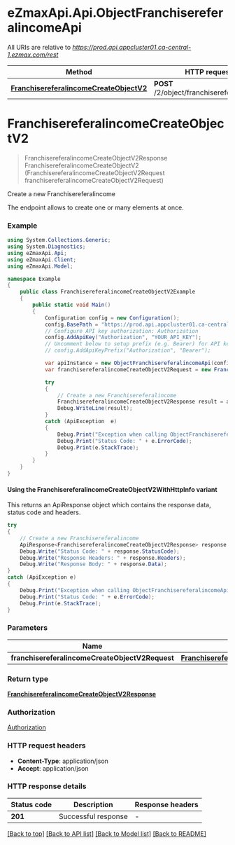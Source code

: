 # eZmaxApi.Api.ObjectFranchisereferalincomeApi

All URIs are relative to *https://prod.api.appcluster01.ca-central-1.ezmax.com/rest*

| Method | HTTP request | Description |
|--------|--------------|-------------|
| [**FranchisereferalincomeCreateObjectV2**](ObjectFranchisereferalincomeApi.md#franchisereferalincomecreateobjectv2) | **POST** /2/object/franchisereferalincome | Create a new Franchisereferalincome |

<a id="franchisereferalincomecreateobjectv2"></a>
# **FranchisereferalincomeCreateObjectV2**
> FranchisereferalincomeCreateObjectV2Response FranchisereferalincomeCreateObjectV2 (FranchisereferalincomeCreateObjectV2Request franchisereferalincomeCreateObjectV2Request)

Create a new Franchisereferalincome

The endpoint allows to create one or many elements at once.

### Example
```csharp
using System.Collections.Generic;
using System.Diagnostics;
using eZmaxApi.Api;
using eZmaxApi.Client;
using eZmaxApi.Model;

namespace Example
{
    public class FranchisereferalincomeCreateObjectV2Example
    {
        public static void Main()
        {
            Configuration config = new Configuration();
            config.BasePath = "https://prod.api.appcluster01.ca-central-1.ezmax.com/rest";
            // Configure API key authorization: Authorization
            config.AddApiKey("Authorization", "YOUR_API_KEY");
            // Uncomment below to setup prefix (e.g. Bearer) for API key, if needed
            // config.AddApiKeyPrefix("Authorization", "Bearer");

            var apiInstance = new ObjectFranchisereferalincomeApi(config);
            var franchisereferalincomeCreateObjectV2Request = new FranchisereferalincomeCreateObjectV2Request(); // FranchisereferalincomeCreateObjectV2Request | 

            try
            {
                // Create a new Franchisereferalincome
                FranchisereferalincomeCreateObjectV2Response result = apiInstance.FranchisereferalincomeCreateObjectV2(franchisereferalincomeCreateObjectV2Request);
                Debug.WriteLine(result);
            }
            catch (ApiException  e)
            {
                Debug.Print("Exception when calling ObjectFranchisereferalincomeApi.FranchisereferalincomeCreateObjectV2: " + e.Message);
                Debug.Print("Status Code: " + e.ErrorCode);
                Debug.Print(e.StackTrace);
            }
        }
    }
}
```

#### Using the FranchisereferalincomeCreateObjectV2WithHttpInfo variant
This returns an ApiResponse object which contains the response data, status code and headers.

```csharp
try
{
    // Create a new Franchisereferalincome
    ApiResponse<FranchisereferalincomeCreateObjectV2Response> response = apiInstance.FranchisereferalincomeCreateObjectV2WithHttpInfo(franchisereferalincomeCreateObjectV2Request);
    Debug.Write("Status Code: " + response.StatusCode);
    Debug.Write("Response Headers: " + response.Headers);
    Debug.Write("Response Body: " + response.Data);
}
catch (ApiException e)
{
    Debug.Print("Exception when calling ObjectFranchisereferalincomeApi.FranchisereferalincomeCreateObjectV2WithHttpInfo: " + e.Message);
    Debug.Print("Status Code: " + e.ErrorCode);
    Debug.Print(e.StackTrace);
}
```

### Parameters

| Name | Type | Description | Notes |
|------|------|-------------|-------|
| **franchisereferalincomeCreateObjectV2Request** | [**FranchisereferalincomeCreateObjectV2Request**](FranchisereferalincomeCreateObjectV2Request.md) |  |  |

### Return type

[**FranchisereferalincomeCreateObjectV2Response**](FranchisereferalincomeCreateObjectV2Response.md)

### Authorization

[Authorization](../README.md#Authorization)

### HTTP request headers

 - **Content-Type**: application/json
 - **Accept**: application/json


### HTTP response details
| Status code | Description | Response headers |
|-------------|-------------|------------------|
| **201** | Successful response |  -  |

[[Back to top]](#) [[Back to API list]](../README.md#documentation-for-api-endpoints) [[Back to Model list]](../README.md#documentation-for-models) [[Back to README]](../README.md)

